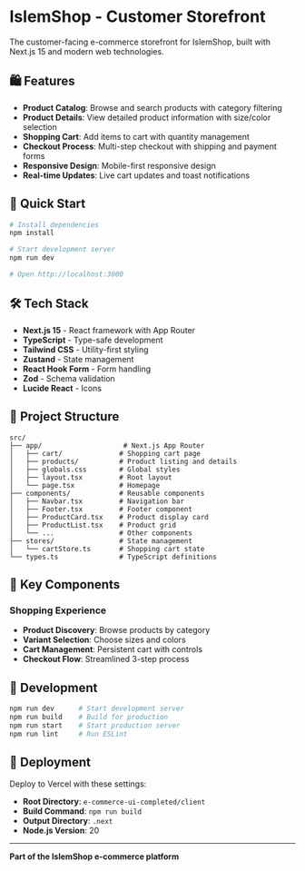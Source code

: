 # IslemShop - Customer Storefront

The customer-facing e-commerce storefront for IslemShop, built with Next.js 15 and modern web technologies.

## 🛍️ Features

- **Product Catalog**: Browse and search products with category filtering
- **Product Details**: View detailed product information with size/color selection
- **Shopping Cart**: Add items to cart with quantity management
- **Checkout Process**: Multi-step checkout with shipping and payment forms
- **Responsive Design**: Mobile-first responsive design
- **Real-time Updates**: Live cart updates and toast notifications

## 🚀 Quick Start

```bash
# Install dependencies
npm install

# Start development server
npm run dev

# Open http://localhost:3000
```

## 🛠️ Tech Stack

- **Next.js 15** - React framework with App Router
- **TypeScript** - Type-safe development
- **Tailwind CSS** - Utility-first styling
- **Zustand** - State management
- **React Hook Form** - Form handling
- **Zod** - Schema validation
- **Lucide React** - Icons

## 📁 Project Structure

```
src/
├── app/                    # Next.js App Router
│   ├── cart/              # Shopping cart page
│   ├── products/          # Product listing and details
│   ├── globals.css        # Global styles
│   ├── layout.tsx         # Root layout
│   └── page.tsx           # Homepage
├── components/            # Reusable components
│   ├── Navbar.tsx         # Navigation bar
│   ├── Footer.tsx         # Footer component
│   ├── ProductCard.tsx    # Product display card
│   ├── ProductList.tsx    # Product grid
│   └── ...                # Other components
├── stores/                # State management
│   └── cartStore.ts       # Shopping cart state
└── types.ts               # TypeScript definitions
```

## 🎯 Key Components

### Shopping Experience
- **Product Discovery**: Browse products by category
- **Variant Selection**: Choose sizes and colors
- **Cart Management**: Persistent cart with controls
- **Checkout Flow**: Streamlined 3-step process

## 🔧 Development

```bash
npm run dev      # Start development server
npm run build    # Build for production
npm run start    # Start production server
npm run lint     # Run ESLint
```

## 🚀 Deployment

Deploy to Vercel with these settings:
- **Root Directory**: `e-commerce-ui-completed/client`
- **Build Command**: `npm run build`
- **Output Directory**: `.next`
- **Node.js Version**: 20

---

**Part of the IslemShop e-commerce platform**
